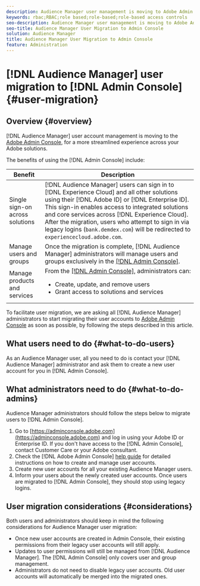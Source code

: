 ```yaml
---
description: Audience Manager user management is moving to Adobe Admin Console. This article explains what you need to do to prepare for user migration, and what will change once the migration is complete.
keywords: rbac;RBAC;role based;role-based;role-based access controls
seo-description: Audience Manager user management is moving to Adobe Admin Console. This article explains what you need to do to prepare for user migration, and what will change once the migration is complete.
seo-title: Audience Manager User Migration to Admin Console
solution: Audience Manager
title: Audience Manager User Migration to Admin Console
feature: Administration
---
```


# [!DNL Audience Manager] user migration to [!DNL Admin Console] {#user-migration}

## Overview {#overview}

[!DNL Audience Manager] user account management is moving to the [Adobe Admin Console](https://helpx.adobe.com/enterprise/using/admin-console.html), for a more streamlined experience across your Adobe solutions.

The benefits of using the [!DNL Admin Console] include:

|Benefit|Description|
|---|---|
| Single sign-on across solutions | [!DNL Audience Manager] users can sign in to [!DNL Experience Cloud] and all other solutions using their [!DNL Adobe ID] or [!DNL Enterprise ID]. This sign-in enables access to integrated solutions and core services across [!DNL Experience Cloud]. After the migration, users who attempt to sign in via legacy logins (`bank.demdex.com`) will be redirected to `experiencecloud.adobe.com`. |
| Manage users and groups | Once the migration is complete, [!DNL Audience Manager] administrators will manage users and groups exclusively in the [[!DNL Admin Console]](http://adminconsole.adobe.com/enterprise/).|
|Manage products and services | From the [[!DNL Admin Console]](http://adminconsole.adobe.com/enterprise/), administrators can: <ul><li>Create, update, and remove users</li><li>Grant access to solutions and services</li></ul> |

To facilitate user migration, we are asking all [!DNL Audience Manager] administrators to start migrating their user accounts to [Adobe Admin Console](https://helpx.adobe.com/enterprise/using/admin-console.html) as soon as possible, by following the steps described in this article.

## What users need to do {#what-to-do-users}

As an Audience Manager user, all you need to do is contact your [!DNL Audience Manager] administrator and ask them to create a new user account for you in [!DNL Admin Console].

## What administrators need to do {#what-to-do-admins}

Audience Manager administrators should follow the steps below to migrate users to [!DNL Admin Console].

1. Go to [https://adminconsole.adobe.com](https://adminconsole.adobe.com) and log in using your Adobe ID or Enterprise ID. If you don't have access to the [!DNL Admin Console], contact Customer Care or your Adobe consultant.
2. Check the [!DNL Adobe Admin Console] [help guide](https://helpx.adobe.com/enterprise/admin-guide.html/enterprise/using/users.ug.html) for detailed instructions on how to create and manage user accounts.
3. Create new user accounts for all your existing Audience Manager users.
4. Inform your users about the newly created user accounts. Once users are migrated to [!DNL Admin Console], they should stop using legacy logins.

## User migration considerations {#considerations}

Both users and administrators should keep in mind the following considerations for Audience Manager user migration:

* Once new user accounts are created in Admin Console, their existing permissions from their legacy user accounts will still apply.
* Updates to user permissions will still be managed from [!DNL Audience Manager]. The [!DNL Admin Console] only covers user and group management.
* Administrators do not need to disable legacy user accounts. Old user accounts will automatically be merged into the migrated ones.
